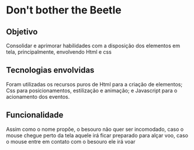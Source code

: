# Don't bother the Beetle

## Objetivo 
  Consolidar e aprimorar habilidades com a disposição dos elementos em tela, principalmente, envolvendo Html e css

## Tecnologias envolvidas 
  Foram utilizadas os recursos puros de Html para a criação de elementos; 
  Css para posicionamentos, estilização e animação;
  e Javascript para o acionamento dos eventos.
  
## Funcionalidade
  Assim como o nome propõe, o besouro não quer ser incomodado, 
  caso o mouse chegue perto da tela aquele irá ficar preparado para alçar voo,
  caso o mouse entre em contato com o besouro ele irá voar
